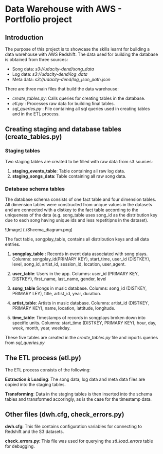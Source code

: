 

# Data Warehouse with AWS - Portfolio project

## Introduction

The purpose of this project is to showcase the skills learnt for building a data warehouse with AWS Redshift. The data used for building the database is obtained from three sources:
- Song data: *s3://udacity-dend/song_data*
- Log data: *s3://udacity-dend/log_data*
- Meta data: *s3://udacity-dend/log_json_path.json*

There are three main files that build the data warehouse:
- *create_tables.py*: Calls queries for creating tables in the database.
- *etl.py* : Processes raw data for building final tables.
- *sql_queries.py* : File containing all sql queries used in creating tables and in the ETL process.


## Creating staging and database tables (create_tables.py)

### Staging tables

Two staging tables are created to be filled with raw data from s3 sources:

1. **staging_events_table**: Table containing all raw log data.
2. **staging_songs_data**: Table containing all raw song data.


### Database schema tables

The database schema consists of one fact table and four dimension tables. 
All dimension tables were constructed from unique values in the datasets and are connected with a distkey to the fact table according to the uniqueness of the data (e.g. song_table uses song_id as the distribution key due to each song having unique ids and less repetitipns in the dataset).

![Image] (./Shcema_diagram.png)

The fact table, songplay_table, contains all distribution keys and all data entries.

1. **songplay_table** : Records in event data associated with song plays. Columns: songplay_id(PRIMARY KEY), start_time, user_id (DISTKEY), level, song_id, artist_id, session_id, location, user_agent.

2. **user_table**: Users in the app. Columns: user_id (PRIMARY KEY, DISTKEY), first_name, last_name, gender, level

3. **song_table** Songs in music database. Columns: song_id (DISTKEY, PRIMARY LEY), title, artist_id, year, duration.

4. **artist_table**: Artists in music database. Columns: artist_id (DISTKEY, PRIMARY KEY), name, location, lattitude, longitude.

5. **time_table**: Timestamps of records in songplays broken down into specific units. Columns: start_time (DISTKEY, PRIMARY KEY), hour, day, week, month, year, weekday. 

These five tables are created in the *create_tables.py* file and inports queries from *sql_queries.py* 


## The ETL process (etl.py)
The ETL process consists of the following:

**Extraction & Loading**: The song data, log data and meta data files are copied into the staging tables.

**Transforming**: Data in the staging tables is then inserted into the schema tables and transformed accoringly, as is the case for the timestamp data.



## Other files (dwh.cfg, check_errors.py)

**dwh.cfg**: This file contains configuration variables for connecting to Redshift and the S3 datasets.

**check_errors.py**: This file was used for querying the *stl_load_errors* table for debugging.


